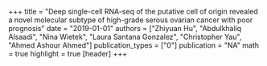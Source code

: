 +++
title = "Deep single-cell RNA-seq of the putative cell of origin revealed a novel molecular subtype of high-grade serous ovarian cancer with poor prognosis"
date = "2019-01-01"
authors = ["Zhiyuan Hu", "Abdulkhaliq Alsaadi", "Nina Wietek", "Laura Santana Gonzalez", "Christopher Yau", "Ahmed Ashour Ahmed"]
publication_types = ["0"]
publication = "NA"
math = true
highlight = true
[header]
+++
